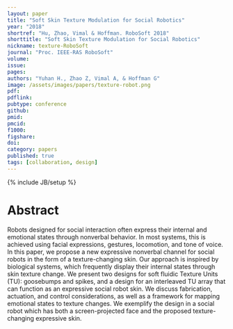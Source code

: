 ```yaml
---
layout: paper
title: "Soft Skin Texture Modulation for Social Robotics"
year: "2018"
shortref: "Hu, Zhao, Vimal & Hoffman. RoboSoft 2018"
shorttitle: "Soft Skin Texture Modulation for Social Robotics"
nickname: texture-RoboSoft
journal: "Proc. IEEE-RAS RoboSoft"
volume: 
issue: 
pages: 
authors: "Yuhan H., Zhao Z, Vimal A, & Hoffman G"
image: /assets/images/papers/texture-robot.png
pdf: 
pdflink:
pubtype: conference
github: 
pmid:  
pmcid: 
f1000: 
figshare: 
doi: 
category: papers
published: true
tags: [collaboration, design]
---
```

{% include JB/setup %}

# Abstract 

Robots designed for social interaction often express their internal and emotional states through nonverbal behavior. In most systems, this is achieved using facial expressions, gestures, locomotion, and tone of voice. In this paper, we propose a new expressive nonverbal channel for social robots in the form of a texture-changing skin. Our approach is inspired by biological systems, which frequently display their internal states through skin texture change. We present two designs for soft fluidic Texture Units (TU): goosebumps and spikes, and a design for an interleaved TU array that can function as an expressive social robot skin. We discuss fabrication, actuation, and control considerations, as well as a framework for mapping emotional states to texture changes. We exemplify the design in a social robot which has both a screen-projected face and the proposed texture-changing expressive skin.
